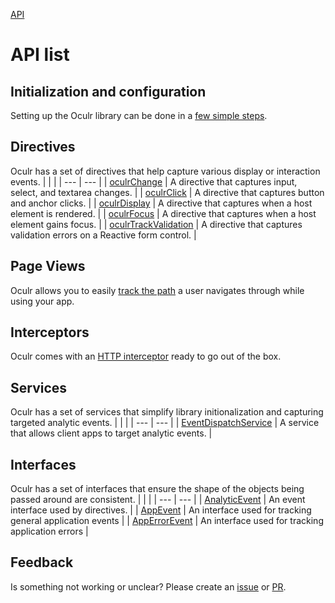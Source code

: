 [API](./README.md)

# API list

## Initialization and configuration

Setting up the Oculr library can be done in a [few simple steps](./init-and-config.md).

## Directives

Oculr has a set of directives that help capture various display or interaction events.
| | |
| --- | --- |
| [oculrChange](./change-directive.md) | A directive that captures input, select, and textarea changes. |
| [oculrClick](./click-directive.md) | A directive that captures button and anchor clicks. |
| [oculrDisplay](./display-directive.md) | A directive that captures when a host element is rendered. |
| [oculrFocus](./focus-directive.md) | A directive that captures when a host element gains focus. |
| [oculrTrackValidation](./track-validation-directive.md) | A directive that captures validation errors on a Reactive form control. |

## Page Views

Oculr allows you to easily [track the path](./page-views.md) a user navigates through while using your app.

## Interceptors

Oculr comes with an [HTTP interceptor](./http-interceptor.md) ready to go out of the box.

## Services

Oculr has a set of services that simplify library initionalization and capturing targeted analytic events.
| | |
| --- | --- |
| [EventDispatchService](./event-displace-service.md) | A service that allows client apps to target analytic events. |

## Interfaces

Oculr has a set of interfaces that ensure the shape of the objects being passed around are consistent.
| | |
| --- | --- |
| [AnalyticEvent](./analytic-event.md) | An event interface used by directives. |
| [AppEvent](./app-event.md) | An interface used for tracking general application events |
| [AppErrorEvent](./app-error-event.md) | An interface used for tracking application errors |

## Feedback

Is something not working or unclear? Please create an [issue](https://github.com/Progressive/oculr-ngx/issues/new/choose) or [PR](https://github.com/Progressive/oculr-ngx/blob/main/CONTRIBUTING.md).
